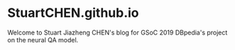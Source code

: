 # StuartCHEN.github.io
Welcome to Stuart Jiazheng CHEN's blog for GSoC 2019 DBpedia's project on the neural QA model.
